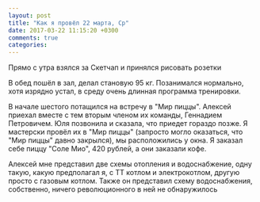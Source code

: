 ```yaml
---
layout: post
title: "Как я провёл 22 марта, Ср"
date: 2017-03-22 11:15:20 +0300
comments: true
categories: 
---
```

Прямо с утра взялся за Скетчап и принялся рисовать розетки

В обед пошёл в зал, делал становую 95 кг. Позанимался нормально, хотя изрядно устал, в среду очень длинная программа тренировки.

В начале шестого потащился на встречу в "Мир пиццы". Алексей приехал вместе с тем вторым членом их команды, Геннадием Петровичем. Юля позвонила и сказала, что приедет гораздо позже. Я мастерски провёл их в "Мир пиццы" (запросто могло оказаться, что "Мир пиццы" давно закрылся), мы расположились у окна. Я заказал себе пиццу "Соле Мио", 420 рублей, а они заказали кофе.

Алексей мне представил две схемы отопления и водоснабжение, одну такую, какую предполагал я, с ТТ котлом и электрокотлом, другую просто с газовым котлом. Также он представил схему водоснабжения, собственно, ничего революционного в ней не обнаружилось